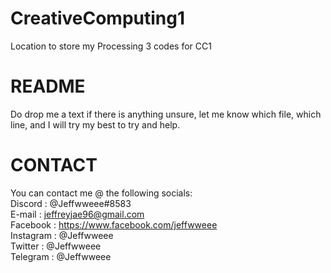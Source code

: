 # CreativeComputing1
Location to store my Processing 3 codes for CC1

# README

Do drop me a text if there is anything unsure, let me know which file, which line, and I will try my best
to try and help. </br>

# CONTACT
You can contact me @ the following socials:</br>
Discord   : @Jeffwweee#8583</br>
E-mail    : jeffreyjae96@gmail.com</br>
Facebook  : https://www.facebook.com/jeffwweee </br>
Instagram : @Jeffwweee </br>
Twitter   : @Jeffwweee </br>
Telegram  : @Jeffwweee </br>
